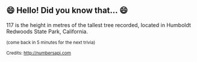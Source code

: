 ## :smile: Hello! Did you know that... :smile:
117 is the height in metres of the tallest tree recorded, located in Humboldt Redwoods State Park, California.

<sup>(come back in 5 minutes for the next trivia)</sup>


<sup>Credits: http://numbersapi.com</sup>
